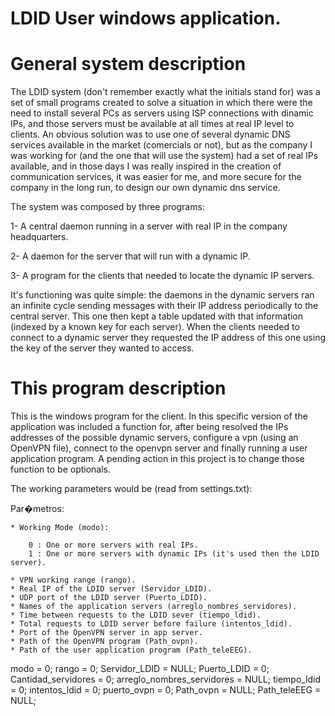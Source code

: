 # LDID User windows application. 

General system description
==========================

The LDID system (don't remember exactly what the initials stand for) was a set of small programs created to solve a situation in which there were the need to install several PCs as servers using ISP connections with dinamic IPs, and those servers must be available at all times at real IP level to clients.
An obvious solution was to use one of several dynamic DNS services available in the market (comercials or not), but as the company I was working for (and the one that will use the system) had a set of real IPs available, and in those days I was really inspired in the creation of communication services, it was easier for me, and more secure for the company in the long run, to design our own dynamic dns service.

The system was composed by three programs:

1- A central daemon running in a server with real IP in the company headquarters.

2- A daemon for the server that will run with a dynamic IP.

3- A program for the clients that needed to locate the dynamic IP servers.

It's functioning was quite simple: the daemons in the dynamic servers ran an infinite cycle sending messages with their IP address periodically to the central server. This one then kept a table updated with that information (indexed by a known key for each server). When the clients needed to connect to a dynamic server they requested the IP address of this one using the key of the server they wanted to access.


This program description
=======================

This is the windows program for the client. In this specific version of the application was included a function for, after being resolved the IPs addresses of the possible dynamic servers, configure a vpn (using an OpenVPN file), connect to the openvpn server and finally running a user application program. A pending action in this project is to change those function to be optionals. 

The working parameters would be (read from settings.txt):

Par�metros:

	* Working Mode (modo):

		0 : One or more servers with real IPs.
		1 : One or more servers with dynamic IPs (it's used then the LDID server).

	* VPN working range (rango).
	* Real IP of the LDID server (Servidor_LDID).
	* UDP port of the LDID server (Puerto_LDID).
	* Names of the application servers (arreglo_nombres_servidores).
	* Time between requests to the LDID sever (tiempo_ldid).
	* Total requests to LDID server before failure (intentos_ldid).
	* Port of the OpenVPN server in app server.
    * Path of the OpenVPN program (Path_ovpn).
    * Path of the user application program (Path_teleEEG).

modo = 0;
rango = 0;
Servidor_LDID = NULL;
Puerto_LDID = 0;
Cantidad_servidores = 0;
arreglo_nombres_servidores = NULL;
tiempo_ldid = 0;
intentos_ldid = 0;
puerto_ovpn = 0;
Path_ovpn = NULL;
Path_teleEEG = NULL;
